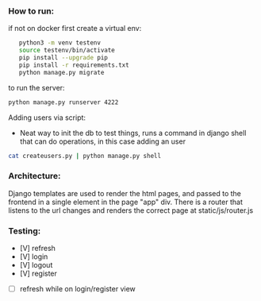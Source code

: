 ### How to run:

if not on docker first create a virtual env:
```bash
   python3 -m venv testenv
   source testenv/bin/activate
   pip install --upgrade pip
   pip install -r requirements.txt
   python manage.py migrate
```

to run the server:

```bash
python manage.py runserver 4222
```

Adding users via script:
   - Neat way to init the db to test things, runs a command in django shell that can do operations, in this case adding an user
```bash
cat createusers.py | python manage.py shell
```
### Architecture:
Django templates are used to render the html pages, and passed to the frontend in a single
element in the page "app" div. There is a router that listens to the url changes and renders the
correct page at static/js/router.js

### Testing:
- [V] refresh 
- [V] login
- [V] logout
- [V] register
- [ ] refresh while on login/register view
